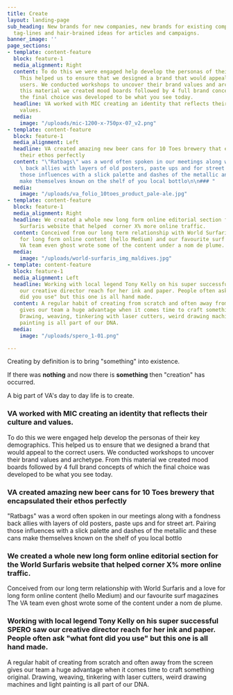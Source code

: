 ```yaml
---
title: Create
layout: landing-page
sub_heading: New brands for new companies, new brands for existing companies, slogans,
  tag-lines and hair-brained ideas for articles and campaigns.
banner_image: ''
page_sections:
- template: content-feature
  block: feature-1
  media_alignment: Right
  content: To do this we were engaged help develop the personas of their key demographics.
    This helped us to ensure that we designed a brand that would appeal to the correct
    users. We conducted workshops to uncover their brand values and archetype. From
    this material we created mood boards followed by 4 full brand concepts of which
    the final choice was developed to be what you see today.
  headline: VA worked with MIC creating an identity that reflects their culture and
    values.
  media:
    image: "/uploads/mic-1200-x-750px-07_v2.png"
- template: content-feature
  block: feature-1
  media_alignment: Left
  headline: VA created amazing new beer cans for 10 Toes brewery that encapsulated
    their ethos perfectly
  content: "\"Ratbags\" was a word often spoken in our meetings along with a fondness
    \ back allies with layers of old posters, paste ups and for street art. Pairing
    those influences with a slick palette and dashes of the metallic and these cans
    make themselves known on the shelf of you local bottlo\n\n### "
  media:
    image: "/uploads/va_folio_10toes_product_pale-ale.jpg"
- template: content-feature
  block: feature-1
  media_alignment: Right
  headline: We created a whole new long form online editorial section for the World
    Surfaris website that helped  corner X% more online traffic.
  content: Conceived from our long term relationship with World Surfaris and a love
    for long form online content (hello Medium) and our favourite surf magazines The
    VA team even ghost wrote some of the content under a nom de plume.
  media:
    image: "/uploads/world-surfaris_img_maldives.jpg"
- template: content-feature
  block: feature-1
  media_alignment: Left
  headline: Working with local legend Tony Kelly on his super successful SPERO saw
    our creative director reach for her ink and paper. People often ask "what font
    did you use" but this one is all hand made.
  content: A regular habit of creating from scratch and often away from the screen
    gives our team a huge advantage when it comes time to craft something original.
    Drawing, weaving, tinkering with laser cutters, weird drawing machines  and light
    painting is all part of our DNA.
  media:
    image: "/uploads/spero_1-01.png"

---
```

Creating by definition is to bring "something" into existence.

If there was **nothing** and now there is **something** then "creation" has occurred.

A big part of VA's day to day life is to create.

### VA worked with MIC creating an identity that reflects their culture and values.

To do this we were engaged help develop the personas of their key demographics. This helped us to ensure that we designed a brand that would appeal to the correct users. We conducted workshops to uncover their brand values and archetype. From this material we created mood boards followed by 4 full brand concepts of which the final choice was developed to be what you see today.

### VA created amazing new beer cans for 10 Toes brewery that encapsulated their ethos perfectly

"Ratbags" was a word often spoken in our meetings along with a fondness  back allies with layers of old posters, paste ups and for street art. Pairing those influences with a slick palette and dashes of the metallic and these cans make themselves known on the shelf of you local bottlo

### We created a whole new long form online editorial section for the World Surfaris website that helped  corner X% more online traffic.

Conceived from our long term relationship with World Surfaris and a love for long form online content (hello Medium) and our favourite surf magazines The VA team even ghost wrote some of the content under a nom de plume.

### Working with local legend Tony Kelly on his super successful SPERO saw our creative director reach for her ink and paper. People often ask "what font did you use" but this one is all hand made.

A regular habit of creating from scratch and often away from the screen gives our team a huge advantage when it comes time to craft something original. Drawing, weaving, tinkering with laser cutters, weird drawing machines  and light painting is all part of our DNA.